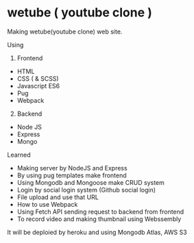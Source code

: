 # wetube ( youtube clone )

Making wetube(youtube clone) web site.

Using
 1. Frontend
  - HTML
  - CSS ( & SCSS)
  - Javascript ES6
  - Pug
  - Webpack
 
 2. Backend
  - Node JS
  - Express
  - Mongo

Learned 
 - Making server by NodeJS and Express
 - By using pug templates make frontend
 - Using Mongodb and Mongoose make CRUD system
 - Login by social login system (Github social login)
 - File upload and use that URL
 - How to use Webpack
 - Using Fetch API sending request to backend from frontend
 - To record video and making thumbnail using Webssembly


It will be deploied by heroku and using Mongodb Atlas, AWS S3
